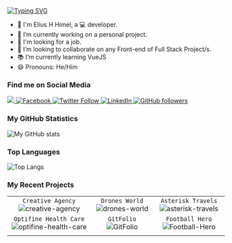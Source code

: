 [![Typing SVG](https://readme-typing-svg.herokuapp.com?font=Fira+Code&pause=1000&color=267A76&background=33FF3100&center=true&vCenter=true&width=435&lines=Hi+there+%F0%9F%91%8B+Welcome+to+my+profile!;I+am+Elius+H+Himel;Web+Developer)](https://git.io/typing-svg)

<!--**EliusHHimel/EliusHHimel** is a ✨ _special_ ✨ repository because its `README.md` (this file) appears on your GitHub profile.-->
- 👨 I'm Elius H Himel, a 💻 developer.
- 🔭 I’m currently working on a personal project.
- 💼 I'm looking for a job.
- 👯 I’m looking to collaborate on any Front-end of Full Stack Project/s.
- 📚 I’m currently learning VueJS
- 😄 Pronouns: He/Him
### Find me on Social Media
 
<a href='https://www.youtube.com/hmeliushossainhimel'>
 <img src="https://img.shields.io/youtube/channel/subscribers/UCLpJxVPrSZvDwFPgdeaJRRg?label=HmEliusHossainHimel&style=social"></img>
</a>
<a href="https://www.facebook.com/EliusHHimel/">
  <img alt="Facebook" src="https://img.shields.io/github/followers/EliusHHimel?label=EliusHHimel&logo=Facebook&style=social">
</a>
 <a href="https://twitter.com/EliusHHimel">
  <img alt="Twitter Follow" src="https://img.shields.io/twitter/follow/EliusHHimel?style=social">
</a> 
<a href="https://www.linkedin.com/in/EliusHHimel/">
<img alt="LinkedIn" src="https://img.shields.io/github/followers/EliusHHimel?label=EliusHHimel&logo=LinkedIn&style=social">
</a>
<a href="https://eliushhimel.github.io/">
  <img alt="GitHub followers" src="https://img.shields.io/github/followers/EliusHHimel?label=eliushhimel.github.io&logo=HomeAdvisor&style=social">
</a>

### My GitHub Statistics

![My GitHub stats](https://github-readme-stats.vercel.app/api?username=EliusHHimel&show_icons=true&theme=highcontrast&repo=github-readme-stats)

### Top Languages

![Top Langs](https://github-readme-stats.vercel.app/api/top-langs/?username=EliusHHimel&theme=monokai)


### My Recent Projects

| | | |
| :--: | :--: | :--: |
| `Creative Agency` ![creative-agency][creative-agency] | `Drones World` ![drones-world][drones-world] | `Asterisk Travels` ![asterisk-travels][asterisk-travels] |
| `Optifine Health Care` ![optifine-health-care][optifine-health-care] | `GitFolio` ![GitFolio][GitFolio] | `Football Hero` ![Football-Hero][Football-Hero] |
| | |

[creative-agency]: https://github-readme-stats.vercel.app/api/pin/?username=EliusHHimel&repo=creative-agency&theme=vision-friendly-dark&show_icons=true
[drones-world]: https://github-readme-stats.vercel.app/api/pin/?username=EliusHHimel&repo=drones-world&theme=vision-friendly-dark&show_icons=true
[asterisk-travels]: https://github-readme-stats.vercel.app/api/pin/?username=EliusHHimel&repo=asterisk-travels&theme=vision-friendly-dark&show_icons=true
[optifine-health-care]: https://github-readme-stats.vercel.app/api/pin/?username=EliusHHimel&repo=optifine-health-care&theme=vision-friendly-dark&show_icons=true
[GitFolio]: https://github-readme-stats.vercel.app/api/pin/?username=EliusHHimel&repo=GitFolio&theme=vision-friendly-dark&show_icons=true
[Football-Hero]: https://github-readme-stats.vercel.app/api/pin/?username=EliusHHimel&repo=Football-Hero&theme=vision-friendly-dark&show_icons=true


